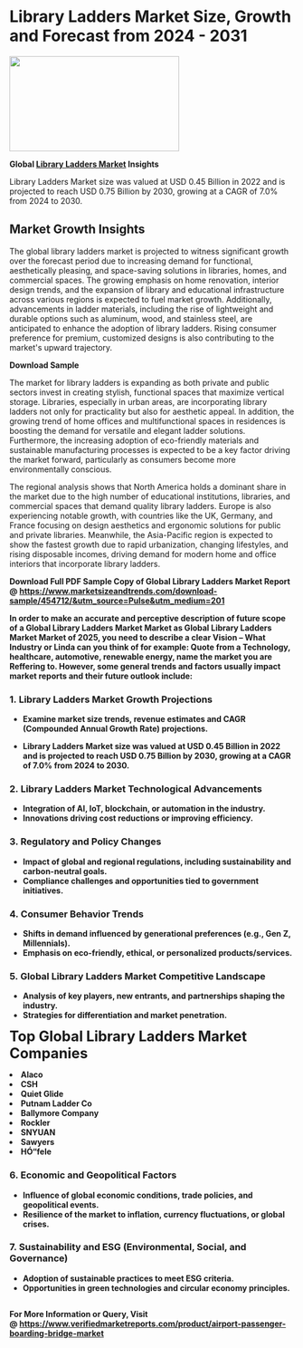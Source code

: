 <H1>Library Ladders Market Size, Growth and Forecast from 2024 - 2031</H1><img class="aligncenter size-medium wp-image-584254" src="https://thirdeyenews.in/wp-content/uploads/2024/09/Global-Market-Research-300x168.jpeg" alt="" width="300" height="168" /><p><strong>Global&nbsp;<a href="https://www.marketsizeandtrends.com/download-sample/454712/&amp;utm_source=Pulse&amp;utm_medium=201">Library Ladders Market</a> Insights</strong></p><p>Library Ladders Market size was valued at USD 0.45 Billion in 2022 and is projected to reach USD 0.75 Billion by 2030, growing at a CAGR of 7.0% from 2024 to 2030.</p><p><h2>Market Growth Insights</h2> <p>The global library ladders market is projected to witness significant growth over the forecast period due to increasing demand for functional, aesthetically pleasing, and space-saving solutions in libraries, homes, and commercial spaces. The growing emphasis on home renovation, interior design trends, and the expansion of library and educational infrastructure across various regions is expected to fuel market growth. Additionally, advancements in ladder materials, including the rise of lightweight and durable options such as aluminum, wood, and stainless steel, are anticipated to enhance the adoption of library ladders. Rising consumer preference for premium, customized designs is also contributing to the market's upward trajectory.</p> <p><strong>Download Sample</strong></p> <p>The market for library ladders is expanding as both private and public sectors invest in creating stylish, functional spaces that maximize vertical storage. Libraries, especially in urban areas, are incorporating library ladders not only for practicality but also for aesthetic appeal. In addition, the growing trend of home offices and multifunctional spaces in residences is boosting the demand for versatile and elegant ladder solutions. Furthermore, the increasing adoption of eco-friendly materials and sustainable manufacturing processes is expected to be a key factor driving the market forward, particularly as consumers become more environmentally conscious.</p> <p>The regional analysis shows that North America holds a dominant share in the market due to the high number of educational institutions, libraries, and commercial spaces that demand quality library ladders. Europe is also experiencing notable growth, with countries like the UK, Germany, and France focusing on design aesthetics and ergonomic solutions for public and private libraries. Meanwhile, the Asia-Pacific region is expected to show the fastest growth due to rapid urbanization, changing lifestyles, and rising disposable incomes, driving demand for modern home and office interiors that incorporate library ladders.</p> <p><strong></p><p><span class=""><strong>Download Full PDF Sample Copy of Global Library Ladders Market Report</strong> @ <a href="https://www.marketsizeandtrends.com/download-sample/454712/&amp;utm_source=Pulse&amp;utm_medium=201" target="_blank">https://www.marketsizeandtrends.com/download-sample/454712/&amp;utm_source=Pulse&amp;utm_medium=201</a></span></p><p>In order to make an accurate and perceptive description of future scope of a Global&nbsp;Library Ladders Market Market as Global&nbsp;Library Ladders Market Market of 2025, you need to describe a clear Vision &ndash; What Industry or Linda can you think of for example: Quote from a Technology, healthcare, automotive, renewable energy, name the market you are Reffering to. However, some general trends and factors usually impact market reports and their future outlook include:</p><h3>1.&nbsp;<strong>Library Ladders Market Growth Projections</strong></h3><ul><li>Examine market size trends, revenue estimates and CAGR (Compounded Annual Growth Rate) projections.</li><li><p>Library Ladders Market size was valued at USD 0.45 Billion in 2022 and is projected to reach USD 0.75 Billion by 2030, growing at a CAGR of 7.0% from 2024 to 2030.</p></li></ul><h3>2.&nbsp;<strong>Library Ladders Market Technological Advancements</strong></h3><ul><li>Integration of AI, IoT, blockchain, or automation in the industry.</li><li>Innovations driving cost reductions or improving efficiency.</li></ul><h3>3.&nbsp;<strong>Regulatory and Policy Changes</strong></h3><ul><li>Impact of global and regional regulations, including sustainability and carbon-neutral goals.</li><li>Compliance challenges and opportunities tied to government initiatives.</li></ul><h3>4.&nbsp;<strong>Consumer Behavior Trends</strong></h3><ul><li>Shifts in demand influenced by generational preferences (e.g., Gen Z, Millennials).</li><li>Emphasis on eco-friendly, ethical, or personalized products/services.</li></ul><h3>5.&nbsp;<strong>Global Library Ladders Market Competitive Landscape</strong></h3><ul><li>Analysis of key players, new entrants, and partnerships shaping the industry.</li><li>Strategies for differentiation and market penetration.</li></ul><p data-pm-slice="1 1 []"><span style="color: inherit; font-family: inherit; font-size: 25px;">Top Global Library Ladders Market Companies</span></p><div class="" data-test-id=""><p><li>Alaco</li><li> CSH</li><li> Quiet Glide</li><li> Putnam Ladder Co</li><li> Ballymore Company</li><li> Rockler</li><li> SNYUAN</li><li> Sawyers</li><li> HÓ“fele</li></p></div><h3>6.&nbsp;<strong>Economic and Geopolitical Factors</strong></h3><ul><li>Influence of global economic conditions, trade policies, and geopolitical events.</li><li>Resilience of the market to inflation, currency fluctuations, or global crises.</li></ul><h3>7.&nbsp;<strong>Sustainability and ESG (Environmental, Social, and Governance)</strong></h3><ul><li>Adoption of sustainable practices to meet ESG criteria.</li><li>Opportunities in green technologies and circular economy principles.</li></ul><h2><strong style="font-size: 14px;">For More Information or Query, Visit @&nbsp;</strong><a style="background-color: #ffffff; font-size: 14px;" href="https://www.marketsizeandtrends.com/report/library-ladders-market/" target="_blank">https://www.verifiedmarketreports.com/product/airport-passenger-boarding-bridge-market</a></h2>
